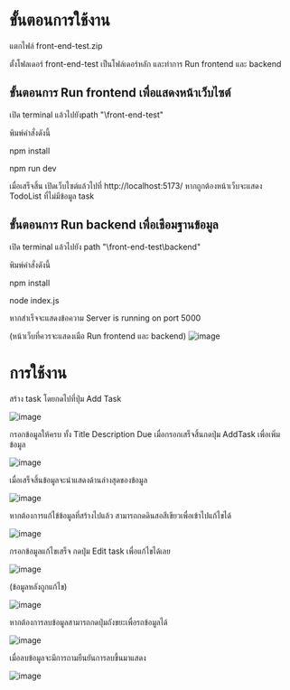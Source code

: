 # ขั้นตอนการใช้งาน
แตกไฟล์ front-end-test.zip 

ตั้งโฟลเดอร์ front-end-test เป็นโฟล์เดอร์หลัก และทำการ Run frontend และ backend

## ขั้นตอนการ Run frontend เพื่อแสดงหน้าเว็บไซต์
เปิด terminal แล้วไปยังpath "\front-end-test" 

พิมพ์คำสั่งดังนี้

npm install

npm run dev

เมื่อเสร็จสิ้น เปิดเว็บไซต์แล้วไปที่ http://localhost:5173/ หากถูกต้องหน้าเว็บจะแสดง TodoList ที่ไม่มีข้อมูล task

## ขั้นตอนการ Run backend เพื่อเชือมฐานข้อมูล
เปิด terminal แล้วไปยัง path "\front-end-test\backend" 

พิมพ์คำสั่งดังนี้

npm install

node index.js

หากสำเร็จจะแสดงข้อความ Server is running on port 5000

(หน้าเว็บที่ควรจะแสดงเมือ Run frontend และ backend)
![image](https://github.com/user-attachments/assets/61a8820a-f061-4d1b-a9ed-5b0ae78567c7)

# การใช้งาน
สร้าง task โดยกดไปที่ปุ่ม Add Task

![image](https://github.com/user-attachments/assets/36033416-ef60-4502-8f33-6dff22c805b4)

กรอกข้อมูลให้ครบ ทั้ง Title Description Due เมื่อกรอกเสร็จสิ้นกดปุ่ม AddTask เพื่อเพิ่มข้อมูล

![image](https://github.com/user-attachments/assets/34ab8531-62f3-4ab4-ba6a-934d518921e2)

เมื่อเสร็จสิ้นข้อมูลจะนำแสดงด้านล่างสุดของข้อมูล

![image](https://github.com/user-attachments/assets/4fc91158-f87f-4cac-a50e-0061120d469b)

หากต้องการแก้ไข้ข้อมูลที่สร้างไปแล้ว สามารถกดดินสอสีเขียวเพื่อเข้าไปแก้ไขได้

![image](https://github.com/user-attachments/assets/c25aca12-2b85-43c3-ab65-55c16dbad699)

กรอกข้อมูลแก้ไขเสร็จ กดปุ่ม Edit task เพื่อแก้ไขได้เลย

![image](https://github.com/user-attachments/assets/b2a74de5-cb54-438f-8a5c-9bf5f920c52a)

(ข้อมูลหลังถูกแก้ไข)

![image](https://github.com/user-attachments/assets/4febd1b9-f846-4319-8849-eae77b4af843)

หากต้องการลบข้อมูลสามารถกดปุ่มถังขยะเพื่อรถข้อมูลได้

![image](https://github.com/user-attachments/assets/ded74dc7-0260-40b1-a9fc-931876ca3c1b)

เมื่อลบข้อมูลจะมีการถามยืนยันการลบขึ้นมาแสดง

![image](https://github.com/user-attachments/assets/a761f7ff-4c10-434c-831d-890329c41bc6)
